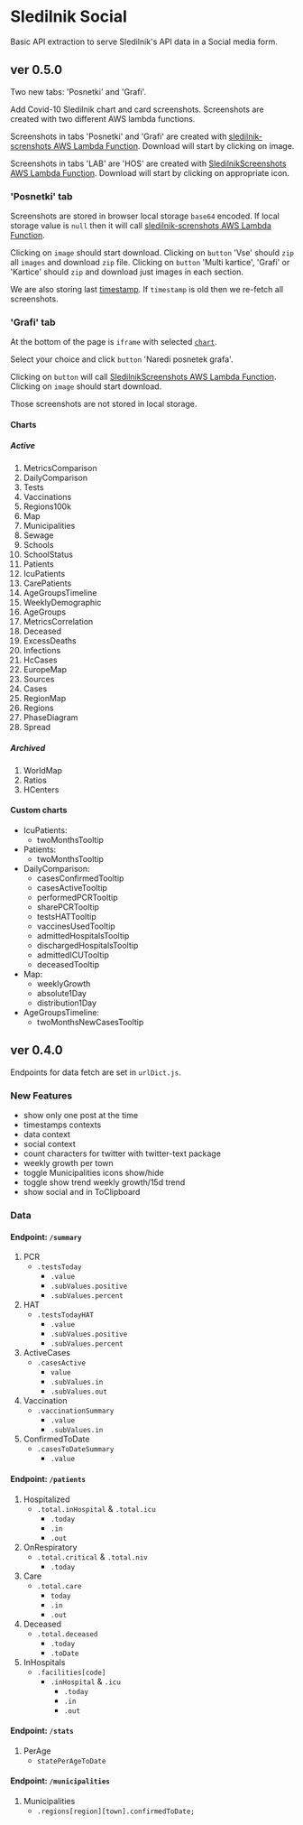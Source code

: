 # Sledilnik Social

Basic API extraction to serve Sledilnik's API data in a Social media form.

## ver 0.5.0

Two new tabs: 'Posnetki' and 'Grafi'.

Add Covid-10 Sledilnik chart and card screenshots.
Screenshots are created with two different AWS lambda functions.

Screenshots in tabs 'Posnetki' and 'Grafi' are created with [sledilnik-screnshots AWS Lambda Function](https://github.com/jalezi/sledilnik-screenshots). Download will start by clicking on image.

Screenshots in tabs 'LAB' are 'HOS' are created with [SledilnikScreenshots AWS Lambda Function](https://github.com/VesterDe/SledilnikScreenshots). Download will start by clicking on appropriate icon.

### 'Posnetki' tab

Screenshots are stored in browser local storage `base64` encoded. If local storage value is `null` then it will call [sledilnik-screnshots AWS Lambda Function](https://github.com/jalezi/sledilnik-screenshots).

Clicking on `image` should start download.
Clicking on `button` 'Vse' should `zip` all `images` and download `zip` file.
Clicking on `button` 'Multi kartice', 'Grafi' or 'Kartice' should `zip` and download just images in each section.

We are also storing last [timestamp](https://github.com/sledilnik/data/blob/master/csv/stats.csv.timestamp). If `timestamp` is old then we re-fetch all screenshots.

### 'Grafi' tab

At the bottom of the page is `iframe` with selected [`chart`](https://github.com/sledilnik/website/blob/master/examples/README.md).

Select your choice and click `button` 'Naredi posnetek grafa'.

Clicking on `button` will call [SledilnikScreenshots AWS Lambda Function](https://github.com/VesterDe/SledilnikScreenshots). Clicking on `image` should start download.

Those screenshots are not stored in local storage.

#### Charts

##### Active

1. MetricsComparison
2. DailyComparison
3. Tests
4. Vaccinations
5. Regions100k
6. Map
7. Municipalities
8. Sewage
9. Schools
10. SchoolStatus
11. Patients
12. IcuPatients
13. CarePatients
14. AgeGroupsTimeline
15. WeeklyDemographic
16. AgeGroups
17. MetricsCorrelation
18. Deceased
19. ExcessDeaths
20. Infections
21. HcCases
22. EuropeMap
23. Sources
24. Cases
25. RegionMap
26. Regions
27. PhaseDiagram
28. Spread

##### Archived

1. WorldMap
2. Ratios
3. HCenters

#### Custom charts

- IcuPatients:
  - twoMonthsTooltip
- Patients:
  - twoMonthsTooltip
- DailyComparison:
  - casesConfirmedTooltip
  - casesActiveTooltip
  - performedPCRTooltip
  - sharePCRTooltip
  - testsHATTooltip
  - vaccinesUsedTooltip
  - admittedHospitalsTooltip
  - dischargedHospitalsTooltip
  - admittedICUTooltip
  - deceasedTooltip
- Map:
  - weeklyGrowth
  - absolute1Day
  - distribution1Day
- AgeGroupsTimeline:
  - twoMonthsNewCasesTooltip

## ver 0.4.0

Endpoints for data fetch are set in `urlDict.js`.

### New Features

- show only one post at the time
- timestamps contexts
- data context
- social context
- count characters for twitter with twitter-text package
- weekly growth per town
- toggle Municipalities icons show/hide
- toggle show trend weekly growth/15d trend
- show social and in ToClipboard

### Data

#### Endpoint: `/summary`

1. PCR
   - `.testsToday`
     - `.value`
     - `.subValues.positive`
     - `.subValues.percent`
2. HAT
   - `.testsTodayHAT`
     - `.value`
     - `.subValues.positive`
     - `.subValues.percent`
3. ActiveCases
   - `.casesActive`
     - `value`
     - `.subValues.in`
     - `.subValues.out`
4. Vaccination
   - `.vaccinationSummary`
     - `.value`
     - `.subValues.in`
5. ConfirmedToDate
   - `.casesToDateSummary`
     - `.value`

#### Endpoint: `/patients`

1. Hospitalized
   - `.total.inHospital` & `.total.icu`
     - `.today`
     - `.in`
     - `.out`
2. OnRespiratory
   - `.total.critical` & `.total.niv`
     - `.today`
3. Care
   - `.total.care`
     - `today`
     - `.in`
     - `.out`
4. Deceased
   - `.total.deceased`
     - `.today`
     - `.toDate`
5. InHospitals
   - `.facilities[code]`
     - `.inHospital` & `.icu`
       - `.today`
       - `.in`
       - `.out`

#### Endpoint: `/stats`

1. PerAge
   - `statePerAgeToDate`

#### Endpoint: `/municipalities`

1. Municipalities
   - `.regions[region][town].confirmedToDate;`
